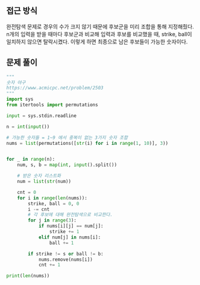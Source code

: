 ## 접근 방식
완전탐색 문제로 경우의 수가 크지 않기 때문에 후보군을 미리 조합을 통해 지정해줬다.  
n개의 입력을 받을 때마다 후보군과 비교해 입력과 후보를 비교했을 때, strike, ball이 일치하지 않으면 탈락시켰다.
이렇게 하면 최종으로 남은 후보들이 가능한 숫자이다.
## 문제 풀이
```python
"""
숫자 야구
https://www.acmicpc.net/problem/2503
"""
import sys
from itertools import permutations

input = sys.stdin.readline

n = int(input())

# 가능한 숫자들 = 1~9 에서 중복이 없는 3가지 숫자 조합
nums = list(permutations([str(i) for i in range(1, 10)], 3))


for _ in range(n):
    num, s, b = map(int, input().split())

    # 받은 숫자 리스트화
    num = list(str(num))

    cnt = 0
    for i in range(len(nums)):
        strike, ball = 0, 0
        i -= cnt
        # 각 후보에 대해 완전탐색으로 비교한다.
        for j in range(3):
            if nums[i][j] == num[j]:
                strike += 1
            elif num[j] in nums[i]:
                ball += 1

        if strike != s or ball != b:
            nums.remove(nums[i])
            cnt += 1

print(len(nums))
```
